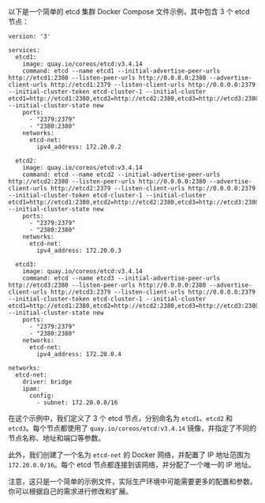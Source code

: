 以下是一个简单的 etcd 集群 Docker Compose 文件示例，其中包含 3 个 etcd 节点：

```
version: '3'

services:
  etcd1:
    image: quay.io/coreos/etcd:v3.4.14
    command: etcd --name etcd1 --initial-advertise-peer-urls http://etcd1:2380 --listen-peer-urls http://0.0.0.0:2380 --advertise-client-urls http://etcd1:2379 --listen-client-urls http://0.0.0.0:2379 --initial-cluster-token etcd-cluster-1 --initial-cluster etcd1=http://etcd1:2380,etcd2=http://etcd2:2380,etcd3=http://etcd3:2380 --initial-cluster-state new
    ports:
      - "2379:2379"
      - "2380:2380"
    networks:
      etcd-net:
        ipv4_address: 172.20.0.2

  etcd2:
    image: quay.io/coreos/etcd:v3.4.14
    command: etcd --name etcd2 --initial-advertise-peer-urls http://etcd2:2380 --listen-peer-urls http://0.0.0.0:2380 --advertise-client-urls http://etcd2:2379 --listen-client-urls http://0.0.0.0:2379 --initial-cluster-token etcd-cluster-1 --initial-cluster etcd1=http://etcd1:2380,etcd2=http://etcd2:2380,etcd3=http://etcd3:2380 --initial-cluster-state new
    ports:
      - "2379:2379"
      - "2380:2380"
    networks:
      etcd-net:
        ipv4_address: 172.20.0.3

  etcd3:
    image: quay.io/coreos/etcd:v3.4.14
    command: etcd --name etcd3 --initial-advertise-peer-urls http://etcd3:2380 --listen-peer-urls http://0.0.0.0:2380 --advertise-client-urls http://etcd3:2379 --listen-client-urls http://0.0.0.0:2379 --initial-cluster-token etcd-cluster-1 --initial-cluster etcd1=http://etcd1:2380,etcd2=http://etcd2:2380,etcd3=http://etcd3:2380 --initial-cluster-state new
    ports:
      - "2379:2379"
      - "2380:2380"
    networks:
      etcd-net:
        ipv4_address: 172.20.0.4

networks:
  etcd-net:
    driver: bridge
    ipam:
      config:
        - subnet: 172.20.0.0/16
```

在这个示例中，我们定义了 3 个 etcd 节点，分别命名为 `etcd1`、`etcd2` 和 `etcd3`。每个节点都使用了 `quay.io/coreos/etcd:v3.4.14` 镜像，并指定了不同的节点名称、地址和端口等参数。

此外，我们创建了一个名为 `etcd-net` 的 Docker 网络，并配置了 IP 地址范围为 `172.20.0.0/16`。每个 etcd 节点都连接到该网络，并分配了一个唯一的 IP 地址。

注意，这只是一个简单的示例文件，实际生产环境中可能需要更多的配置和参数。你可以根据自己的需求进行修改和扩展。